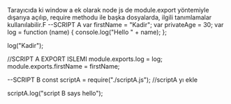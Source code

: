 Tarayıcıda ki window a ek olarak node js de module.export yöntemiyle dışarıya açılıp, require methodu ile başka dosyalarda,
ilgili tanımlamalar kullanılabilir.F
--SCRIPT A
var firstName = "Kadir";
var privateAge = 30;
var log = function (name) {
console.log("Hello " + name);
};

log("Kadir");

//SCRIPT A EXPORT ISLEMI
module.exports.log = log;
module.exports.firstName = firstName;

--SCRIPT B
const scriptA = require("./scriptA.js"); //scriptA yı ekle

scriptA.log("script B says hello");
